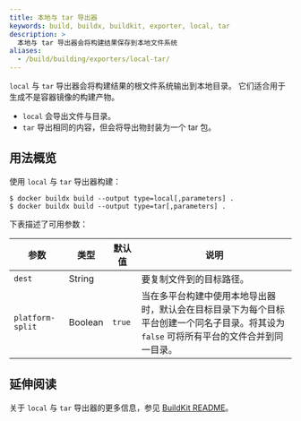 ```yaml
---
title: 本地与 tar 导出器
keywords: build, buildx, buildkit, exporter, local, tar
description: >
  本地与 tar 导出器会将构建结果保存到本地文件系统
aliases:
  - /build/building/exporters/local-tar/
---
```


`local` 与 `tar` 导出器会将构建结果的根文件系统输出到本地目录。
它们适合用于生成不是容器镜像的构建产物。

- `local` 会导出文件与目录。
- `tar` 导出相同的内容，但会将导出物封装为一个 tar 包。

## 用法概览

使用 `local` 与 `tar` 导出器构建：

```console
$ docker buildx build --output type=local[,parameters] .
$ docker buildx build --output type=tar[,parameters] .
```

下表描述了可用参数：

| 参数              | 类型    | 默认值  | 说明                                                                                                                                                                                                                                   |
|------------------|---------|---------|----------------------------------------------------------------------------------------------------------------------------------------------------------------------------------------------------------------------------------------|
| `dest`           | String  |         | 要复制文件到的目标路径。                                                                                                                                                                                                               |
| `platform-split` | Boolean | `true`  | 当在多平台构建中使用本地导出器时，默认会在目标目录下为每个目标平台创建一个同名子目录。将其设为 `false` 可将所有平台的文件合并到同一目录。                                                                                               |

## 延伸阅读

关于 `local` 与 `tar` 导出器的更多信息，参见
[BuildKit README](https://github.com/moby/buildkit/blob/master/README.md#local-directory)。
